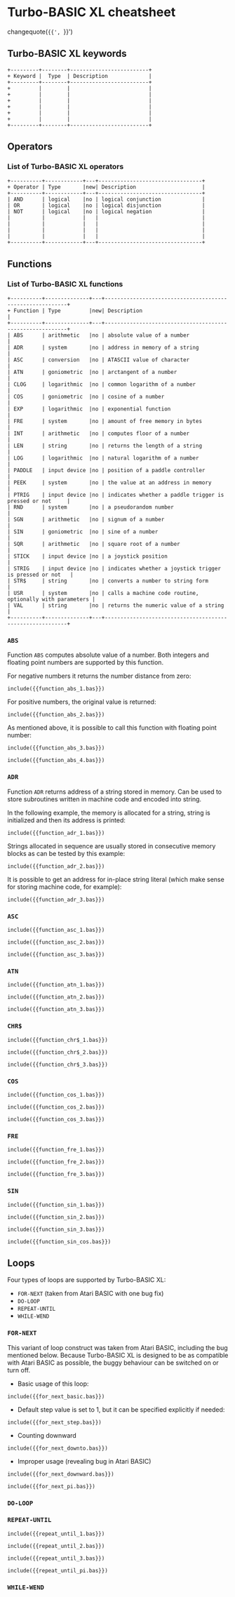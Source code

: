 # Turbo-BASIC XL cheatsheet

changequote(`{{', `}}')

## Turbo-BASIC XL keywords

```
+---------+--------+-------------------------+
+ Keyword |  Type  | Description             |
+---------+--------+-------------------------+
+         |        |                         |
+         |        |                         |
+         |        |                         |
+         |        |                         |
+         |        |                         |
+         |        |                         |
+---------+--------+-------------------------+
```

## Operators

### List of Turbo-BASIC XL operators

```
+----------+------------+---+---------------------------------+
+ Operator | Type       |new| Description                     |
+----------+------------+---+---------------------------------+
| AND      | logical    |no | logical conjunction             |
| OR       | logical    |no | logical disjunction             |
| NOT      | logical    |no | logical negation                |
|          |            |   |                                 |
|          |            |   |                                 |
|          |            |   |                                 |
|          |            |   |                                 |
+----------+------------+---+---------------------------------+
```

## Functions

### List of Turbo-BASIC XL functions

```
+----------+--------------+---+----------------------------------------------------------+
+ Function | Type         |new| Description                                              |
+----------+--------------+---+----------------------------------------------------------+
| ABS      | arithmetic   |no | absolute value of a number                               |
| ADR      | system       |no | address in memory of a string                            |
| ASC      | conversion   |no | ATASCII value of character                               |
| ATN      | goniometric  |no | arctangent of a number                                   |
| CLOG     | logarithmic  |no | common logarithm of a number                             |
| COS      | goniometric  |no | cosine of a number                                       |
| EXP      | logarithmic  |no | exponential function                                     |
| FRE      | system       |no | amount of free memory in bytes                           |
| INT      | arithmetic   |no | computes floor of a number                               |
| LEN      | string       |no | returns the length of a string                           |
| LOG      | logarithmic  |no | natural logarithm of a number                            |
| PADDLE   | input device |no | position of a paddle controller                          |
| PEEK     | system       |no | the value at an address in memory                        |
| PTRIG    | input device |no | indicates whether a paddle trigger is pressed or not     |
| RND      | system       |no | a pseudorandom number                                    |
| SGN      | arithmetic   |no | signum of a number                                       |
| SIN      | goniometric  |no | sine of a number                                         |
| SQR      | arithmetic   |no | square root of a number                                  |
| STICK    | input device |no | a joystick position                                      |
| STRIG    | input device |no | indicates whether a joystick trigger is pressed or not   |
| STR$     | string       |no | converts a number to string form                         |
| USR      | system       |no | calls a machine code routine, optionally with parameters |
| VAL      | string       |no | returns the numeric value of a string                    |
+----------+--------------+---+----------------------------------------------------------+
```

### `ABS`

Function `ABS` computes absolute value of a number. Both integers and floating
point numbers are supported by this function.

For negative numbers it returns the number distance from zero:

```basic
include({{function_abs_1.bas}})
```

For positive numbers, the original value is returned:

```basic
include({{function_abs_2.bas}})
```

As mentioned above, it is possible to call this function with floating point
number:

```basic
include({{function_abs_3.bas}})
```

```basic
include({{function_abs_4.bas}})
```


### `ADR`

Function `ADR` returns address of a string stored in memory. Can be used to
store subroutines written in machine code and encoded into string.

In the following example, the memory is allocated for a string, string is
initialized and then its address is printed:

```basic
include({{function_adr_1.bas}})
```

Strings allocated in sequence are usually stored in consecutive memory blocks
as can be tested by this example:

```basic
include({{function_adr_2.bas}})
```

It is possible to get an address for in-place string literal (which make sense
for storing machine code, for example):

```basic
include({{function_adr_3.bas}})
```


### `ASC`

```basic
include({{function_asc_1.bas}})
```

```basic
include({{function_asc_2.bas}})
```

```basic
include({{function_asc_3.bas}})
```

### `ATN`

```basic
include({{function_atn_1.bas}})
```

```basic
include({{function_atn_2.bas}})
```

```basic
include({{function_atn_3.bas}})
```

### `CHR$`

```basic
include({{function_chr$_1.bas}})
```

```basic
include({{function_chr$_2.bas}})
```

```basic
include({{function_chr$_3.bas}})
```

### `COS`


```basic
include({{function_cos_1.bas}})
```

```basic
include({{function_cos_2.bas}})
```

```basic
include({{function_cos_3.bas}})
```

### `FRE`


```basic
include({{function_fre_1.bas}})
```

```basic
include({{function_fre_2.bas}})
```

```basic
include({{function_fre_3.bas}})
```

### `SIN`


```basic
include({{function_sin_1.bas}})
```

```basic
include({{function_sin_2.bas}})
```

```basic
include({{function_sin_3.bas}})
```

```basic
include({{function_sin_cos.bas}})
```

## Loops

Four types of loops are supported by Turbo-BASIC XL:

* `FOR-NEXT` (taken from Atari BASIC with one bug fix)
* `DO-LOOP`
* `REPEAT-UNTIL`
* `WHILE-WEND`

### `FOR-NEXT`

This variant of loop construct was taken from Atari BASIC, including the bug mentioned below. Because Turbo-BASIC XL is designed to be as compatible with Atari BASIC as possible, the buggy behaviour can be switched on or turn off.

* Basic usage of this loop:

```basic
include({{for_next_basic.bas}})
```

* Default step value is set to 1, but it can be specified explicitly if needed:

```basic
include({{for_next_step.bas}})
```

* Counting downward

```basic
include({{for_next_downto.bas}})
```

* Improper usage (revealing bug in Atari BASIC)

```basic
include({{for_next_downward.bas}})
```

```basic
include({{for_next_pi.bas}})
```

### `DO-LOOP`

### `REPEAT-UNTIL`

```basic
include({{repeat_until_1.bas}})
```

```basic
include({{repeat_until_2.bas}})
```

```basic
include({{repeat_until_3.bas}})
```

```basic
include({{repeat_until_pi.bas}})
```

### `WHILE-WEND`

